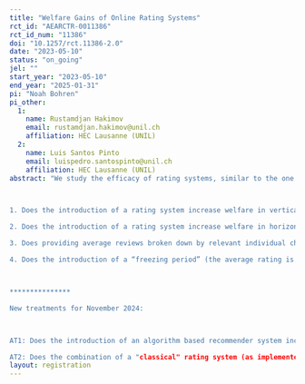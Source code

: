 ```yaml
---
title: "Welfare Gains of Online Rating Systems"
rct_id: "AEARCTR-0011386"
rct_id_num: "11386"
doi: "10.1257/rct.11386-2.0"
date: "2023-05-10"
status: "on_going"
jel: ""
start_year: "2023-05-10"
end_year: "2025-01-31"
pi: "Noah Bohren"
pi_other:
  1:
    name: Rustamdjan Hakimov
    email: rustamdjan.hakimov@unil.ch
    affiliation: HEC Lausanne (UNIL)
  2:
    name: Luis Santos Pinto
    email: luispedro.santospinto@unil.ch
    affiliation: HEC Lausanne (UNIL)
abstract: "We study the efficacy of rating systems, similar to the one used in online marketplaces. In this study, we investigate the effectiveness of rating systems in assisting consumers with product selection, focusing on both vertical and horizontal markets. Additionally, we explore the impact of grouping ratings and implementing freezing periods on welfare in horizontally differentiated markets. Our research aims to answer the following questions:

1. Does the introduction of a rating system increase welfare in vertically differentiated markets? 
2. Does the introduction of a rating system increase welfare in horizontally differentiated markets? 
3. Does providing average reviews broken down by relevant individual characteristics (filtering) increase welfare in horizontally differentiated markets?
4. Does the introduction of a “freezing period” (the average rating is disclosed only when a minimum amount of ratings are available) improve welfare?

***************
New treatments for November 2024: 

AT1: Does the introduction of an algorithm based recommender system increase welfare in horizontally differentiated markets? How does it compare to filtering?
AT2: Does the combination of a "classical" rating system (as implemented in the earlier treatments) and the algorithm based recommender system increase welfare in the horizontal market and does the effect decrease over time?"
layout: registration
---
```



